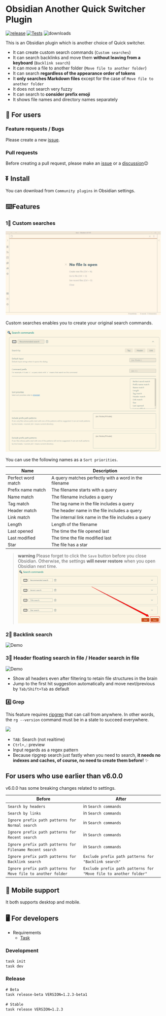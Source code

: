 # Obsidian Another Quick Switcher Plugin

[![release](https://img.shields.io/github/release/tadashi-aikawa/obsidian-another-quick-switcher.svg)](https://github.com/tadashi-aikawa/obsidian-another-quick-switcher/releases/latest)
[![Tests](https://github.com/tadashi-aikawa/obsidian-another-quick-switcher/workflows/Tests/badge.svg)](https://github.com/tadashi-aikawa/obsidian-another-quick-switcher/actions)
![downloads](https://img.shields.io/github/downloads/tadashi-aikawa/obsidian-another-quick-switcher/total)

This is an Obsidian plugin which is another choice of Quick switcher.

- It can create custom search commands (`Custom searches`)
- It can search backlinks and move them **without leaving from a keyboard** (`Backlink search`)
- It can move a file to another folder (`Move file to another folder`)
- It can search **regardless of the appearance order of tokens**
- It **only searches Markdown files** except for the case of `Move file to another folder`
- It does not search very fuzzy
- It can search to **consider prefix emoji**
- It shows file names and directory names separately


## 👥 For users

### Feature requests / Bugs

Please create a new [issue].

### Pull requests

Before creating a pull request, please make an [issue] or a [discussion]😉

[issue]: https://github.com/tadashi-aikawa/obsidian-another-quick-switcher/issues
[discussion]: https://github.com/tadashi-aikawa/obsidian-another-quick-switcher/discussions

## ⏬ Install

You can download from `Community plugins` in Obsidian settings.

## ⌨️Features

### 1‍⃣ Custom searches

![](demo/custom-searches.gif)

Custom searches enables you to create your original search commands.

![](demo/search-commands-setting.png)

You can use the following names as a `Sort priorities`.

|        Name        |                      Description                      |
| ------------------ | ----------------------------------------------------- |
| Perfect word match | A query matches perfectly with a word in the filename |
| Prefix name match  | The filename starts with a query                      |
| Name match         | The filename includes a query                         |
| Tag match          | The tag name in the file includes a query             |
| Header match       | The header name in the file includes a query          |
| Link match         | The internal link name in the file includes a query   |
| Length             | Length of the filename                                |
| Last opened        | The time the file opened last                         |
| Last modified      | The time the file modified last                       |
| Star               | The file has a star                                   |

> **warning**
> Please forget to click the `Save` button before you close Obsidian. Otherwise, the settings **will never restore** when you open Obsidian next time.
> ![](demo/save-button.png)

### 2‍⃣ Backlink search

![Demo](https://raw.githubusercontent.com/tadashi-aikawa/obsidian-another-quick-switcher/master/demo/backlink-search.gif)

### 3‍⃣ Header floating search in file / Header search in file

![Demo](https://raw.githubusercontent.com/tadashi-aikawa/obsidian-another-quick-switcher/master/demo/header-floating-search-in-file.gif)

- Show all headers even after filtering to retain file structures in the brain
- Jump to the first hit suggestion automatically and move next/previous by `Tab/Shift+Tab` as default

### 4️⃣ Grep

This feature requires [ripgrep](https://github.com/BurntSushi/ripgrep) that can call from anywhere. In other words, the `rg --version` command must be in a state to succeed everywhere.

![](demo/grep.gif)

- `TAB`: Search (not realtime)
- `Ctrl+,`: preview
- Input regards as a regex pattern
- Because ripgrep search just fastly when you need to search, **it needs no indexes and caches, of course, no need to create them before!** ✨

## For users who use earlier than v6.0.0

v6.0.0 has some breaking changes related to settings.

|                            Before                             |                              After                               |
| ------------------------------------------------------------- | ---------------------------------------------------------------- |
| `Search by headers`                                           | in `Search commands`                                             |
| `Search by links`                                             | in `Search commands`                                             |
| `Ignore prefix path patterns for Normal search`               | in `Search commands`                                             |
| `Ignore prefix path patterns for Recent search`               | in `Search commands`                                             |
| `Ignore prefix path patterns for Filename Recent search`      | in `Search commands`                                             |
| `Ignore prefix path patterns for Backlink search`             | `Exclude prefix path patterns for "Backlink search"`             |
| `Ignore prefix path patterns for Move file to another folder` | `Exclude prefix path patterns for "Move file to another folder"` |

## 📱 Mobile support

It both supports desktop and mobile.

## 🖥️ For developers

- Requirements
  - [Task]

### Development

```console
task init
task dev
```

### Release

```console
# Beta
task release-beta VERSION=1.2.3-beta1

# Stable
task release VERSION=1.2.3
```

[task]: https://github.com/go-task/task
